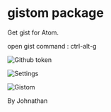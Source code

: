 # gistom package

Get gist for Atom.

open gist command : ctrl-alt-g

![Github token](https://raw.github.com/johna1203/gistom/master/github.gif)

![Settings](https://raw.github.com/johna1203/gistom/master/settings.gif)

![Gistom](https://raw.github.com/johna1203/gistom/master/gistom.gif)

By Johnathan
